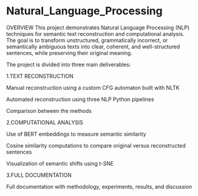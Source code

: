 # Natural_Language_Processing
OVERVIEW
This project demonstrates Natural Language Processing (NLP) techniques for semantic text reconstruction and computational analysis.
The goal is to transform unstructured, grammatically incorrect, or semantically ambiguous texts into clear, coherent, and well-structured sentences, while preserving their original meaning.

The project is divided into three main deliverables:

1.TEXT RECONSTRUCTION

Manual reconstruction using a custom CFG automaton built with NLTK

Automated reconstruction using three NLP Python pipelines

Comparison between the methods

2.COMPUTATIONAL ANALYSIS

Use of BERT embeddings to measure semantic similarity

Cosine similarity computations to compare original versus reconstructed sentences

Visualization of semantic shifts using  t-SNE

3.FULL DOCUMENTATION

Full documentation with methodology, experiments, results, and discussion
